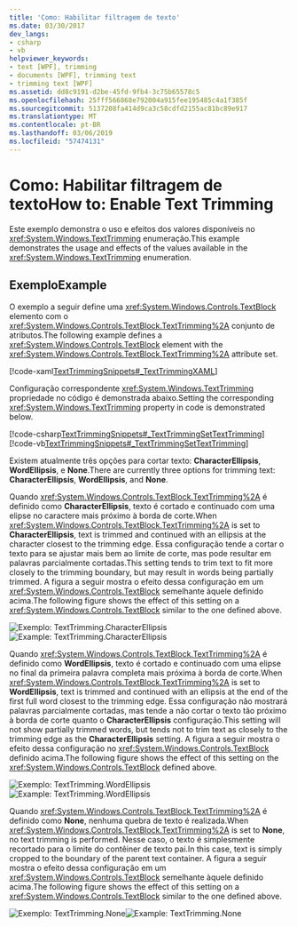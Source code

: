 ```yaml
---
title: 'Como: Habilitar filtragem de texto'
ms.date: 03/30/2017
dev_langs:
- csharp
- vb
helpviewer_keywords:
- text [WPF], trimming
- documents [WPF], trimming text
- trimming text [WPF]
ms.assetid: dd8c9191-d2be-45fd-9fb4-3c75b65578c5
ms.openlocfilehash: 25fff566868e792004a915fee195485c4a1f385f
ms.sourcegitcommit: 5137208fa414d9ca3c58cdfd2155ac81bc89e917
ms.translationtype: MT
ms.contentlocale: pt-BR
ms.lasthandoff: 03/06/2019
ms.locfileid: "57474131"
---
```

# <a name="how-to-enable-text-trimming"></a><span data-ttu-id="59e5e-102">Como: Habilitar filtragem de texto</span><span class="sxs-lookup"><span data-stu-id="59e5e-102">How to: Enable Text Trimming</span></span>

<span data-ttu-id="59e5e-103">Este exemplo demonstra o uso e efeitos dos valores disponíveis no <xref:System.Windows.TextTrimming> enumeração.</span><span class="sxs-lookup"><span data-stu-id="59e5e-103">This example demonstrates the usage and effects of the values available in the <xref:System.Windows.TextTrimming> enumeration.</span></span>

## <a name="example"></a><span data-ttu-id="59e5e-104">Exemplo</span><span class="sxs-lookup"><span data-stu-id="59e5e-104">Example</span></span>

<span data-ttu-id="59e5e-105">O exemplo a seguir define uma <xref:System.Windows.Controls.TextBlock> elemento com o <xref:System.Windows.Controls.TextBlock.TextTrimming%2A> conjunto de atributos.</span><span class="sxs-lookup"><span data-stu-id="59e5e-105">The following example defines a <xref:System.Windows.Controls.TextBlock> element with the <xref:System.Windows.Controls.TextBlock.TextTrimming%2A> attribute set.</span></span>

[!code-xaml[TextTrimmingSnippets#_TextTrimmingXAML](~/samples/snippets/csharp/VS_Snippets_Wpf/TextTrimmingSnippets/CSharp/Window1.xaml#_texttrimmingxaml)]

<span data-ttu-id="59e5e-106">Configuração correspondente <xref:System.Windows.TextTrimming> propriedade no código é demonstrada abaixo.</span><span class="sxs-lookup"><span data-stu-id="59e5e-106">Setting the corresponding <xref:System.Windows.TextTrimming> property in code is demonstrated below.</span></span>

[!code-csharp[TextTrimmingSnippets#_TextTrimmingSetTextTrimming](~/samples/snippets/csharp/VS_Snippets_Wpf/TextTrimmingSnippets/CSharp/Window1.xaml.cs#_texttrimmingsettexttrimming)]
[!code-vb[TextTrimmingSnippets#_TextTrimmingSetTextTrimming](~/samples/snippets/visualbasic/VS_Snippets_Wpf/TextTrimmingSnippets/VisualBasic/Window1.xaml.vb#_texttrimmingsettexttrimming)]

<span data-ttu-id="59e5e-107">Existem atualmente três opções para cortar texto: **CharacterEllipsis**, **WordEllipsis**, e **None**.</span><span class="sxs-lookup"><span data-stu-id="59e5e-107">There are currently three options for trimming text: **CharacterEllipsis**, **WordEllipsis**, and **None**.</span></span>

<span data-ttu-id="59e5e-108">Quando <xref:System.Windows.Controls.TextBlock.TextTrimming%2A> é definido como **CharacterEllipsis**, texto é cortado e continuado com uma elipse no caractere mais próximo à borda de corte.</span><span class="sxs-lookup"><span data-stu-id="59e5e-108">When <xref:System.Windows.Controls.TextBlock.TextTrimming%2A> is set to **CharacterEllipsis**, text is trimmed and continued with an ellipsis at the character closest to the trimming edge.</span></span>  <span data-ttu-id="59e5e-109">Essa configuração tende a cortar o texto para se ajustar mais bem ao limite de corte, mas pode resultar em palavras parcialmente cortadas.</span><span class="sxs-lookup"><span data-stu-id="59e5e-109">This setting tends to trim text to fit more closely to the trimming boundary, but may result in words being partially trimmed.</span></span>  <span data-ttu-id="59e5e-110">A figura a seguir mostra o efeito dessa configuração em um <xref:System.Windows.Controls.TextBlock> semelhante àquele definido acima.</span><span class="sxs-lookup"><span data-stu-id="59e5e-110">The following figure shows the effect of this setting on a <xref:System.Windows.Controls.TextBlock> similar to the one defined above.</span></span>

<span data-ttu-id="59e5e-111">![Exemplo: TextTrimming.CharacterEllipsis](./media/texttrimming-character.png "TextTrimming_Character")</span><span class="sxs-lookup"><span data-stu-id="59e5e-111">![Example: TextTrimming.CharacterEllipsis](./media/texttrimming-character.png "TextTrimming_Character")</span></span>

<span data-ttu-id="59e5e-112">Quando <xref:System.Windows.Controls.TextBlock.TextTrimming%2A> é definido como **WordEllipsis**, texto é cortado e continuado com uma elipse no final da primeira palavra completa mais próxima à borda de corte.</span><span class="sxs-lookup"><span data-stu-id="59e5e-112">When <xref:System.Windows.Controls.TextBlock.TextTrimming%2A> is set to **WordEllipsis**, text is trimmed and continued with an ellipsis at the end of the first full word closest to the trimming edge.</span></span>  <span data-ttu-id="59e5e-113">Essa configuração não mostrará palavras parcialmente cortadas, mas tende a não cortar o texto tão próximo à borda de corte quanto o **CharacterEllipsis** configuração.</span><span class="sxs-lookup"><span data-stu-id="59e5e-113">This setting will not show partially trimmed words, but tends not to trim text as closely to the trimming edge as the **CharacterEllipsis** setting.</span></span>  <span data-ttu-id="59e5e-114">A figura a seguir mostra o efeito dessa configuração no <xref:System.Windows.Controls.TextBlock> definido acima.</span><span class="sxs-lookup"><span data-stu-id="59e5e-114">The following figure shows the effect of this setting on the <xref:System.Windows.Controls.TextBlock> defined above.</span></span>

<span data-ttu-id="59e5e-115">![Exemplo: TextTrimming.WordEllipsis](./media/texttrimming-word.png "TextTrimming_Word")</span><span class="sxs-lookup"><span data-stu-id="59e5e-115">![Example: TextTrimming.WordEllipsis](./media/texttrimming-word.png "TextTrimming_Word")</span></span>

<span data-ttu-id="59e5e-116">Quando <xref:System.Windows.Controls.TextBlock.TextTrimming%2A> é definido como **None**, nenhuma quebra de texto é realizada.</span><span class="sxs-lookup"><span data-stu-id="59e5e-116">When <xref:System.Windows.Controls.TextBlock.TextTrimming%2A> is set to **None**, no text trimming is performed.</span></span>  <span data-ttu-id="59e5e-117">Nesse caso, o texto é simplesmente recortado para o limite do contêiner de texto pai.</span><span class="sxs-lookup"><span data-stu-id="59e5e-117">In this case, text is simply cropped to the boundary of the parent text container.</span></span>  <span data-ttu-id="59e5e-118">A figura a seguir mostra o efeito dessa configuração em um <xref:System.Windows.Controls.TextBlock> semelhante àquele definido acima.</span><span class="sxs-lookup"><span data-stu-id="59e5e-118">The following figure shows the effect of this setting on a <xref:System.Windows.Controls.TextBlock> similar to the one defined above.</span></span>

<span data-ttu-id="59e5e-119">![Exemplo: TextTrimming.None](./media/texttrimming-none.png "TextTrimming_None")</span><span class="sxs-lookup"><span data-stu-id="59e5e-119">![Example: TextTrimming.None](./media/texttrimming-none.png "TextTrimming_None")</span></span>
